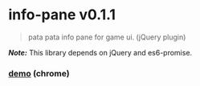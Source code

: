 # info-pane v0.1.1

> pata pata info pane for game ui. (jQuery plugin)

***Note:*** This library depends on jQuery and es6-promise.

### [demo](http://kt3k.github.io/info-pane/test.html) (chrome)
